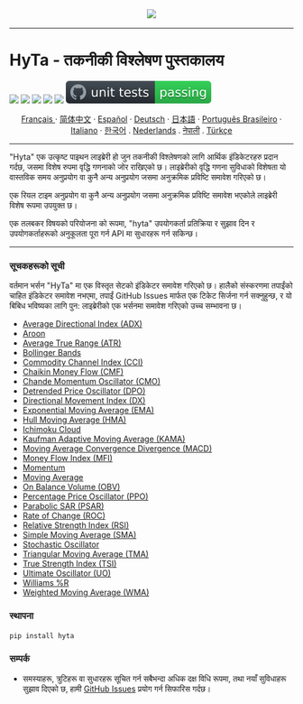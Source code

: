 <div align="center">
  <img src=https://avatars.githubusercontent.com/u/113800422?s=200&v=4"><br>
</div>

-----------------
# HyTa - तकनीकी विश्लेषण पुस्तकालय

![](https://img.shields.io/badge/python-3.8-blue.svg) ![](https://img.shields.io/badge/python-3.9-blue.svg) ![](https://img.shields.io/badge/python-3.10-blue.svg) ![](https://img.shields.io/badge/python-3.11-blue.svg) ![](https://img.shields.io/badge/pypy-3-blue.svg) ![unit tests](https://github.com/Hypance/HypanceDataAnalysis/blob/read.me/readme_docs/unittest.svg) 



<p align="center">
    <a href="/readme_docs/readme_fr.md">Français </a>
    ·
    <a href="/readme_docs/readme_cn.md">简体中文</a>
    ·
    <a href="/readme_docs/readme_es.md">Español</a>
    ·
    <a href="/readme_docs/readme_de.md">Deutsch</a>
    ·
    <a href="/readme_docs/readme_ja.md">日本語</a>
    ·
    <a href="/readme_docs/readme_pt-BR.md">Português Brasileiro</a>
    ·
    <a href="/readme_docs/readme_it.md">Italiano</a>
    ·
    <a href="/readme_docs/readme_kr.md">한국어</a>
    .
    <a href="/readme_docs/readme_nl.md">Nederlands</a>
    .
    <a href="/readme_docs/readme_np.md">नेपाली</a>
    .
    <a href="/readme_docs/readme_tr.md">Türkçe</a>
  </p>

-----------------

"Hyta" एक उत्कृष्ट पाइथन लाइब्रेरी हो जुन तकनीकी विश्लेषणको लागि आर्थिक इंडिकेटरहरु प्रदान गर्दछ, जसमा विशेष रुपमा वृद्धि गणनाको जोर राखिएको छ। लाइब्रेरीको वृद्धि गणना सुविधाको विशेषता यो वास्तविक समय अनुप्रयोग वा कुनै अन्य अनुप्रयोग जसमा अनुक्रमिक प्रविष्टि समावेश गरिएको छ।

एक रियल टाइम अनुप्रयोग वा कुनै अन्य अनुप्रयोग जसमा अनुक्रमिक प्रविष्टि समावेश भएकोले लाइब्रेरी विशेष रूपमा उपयुक्त छ।

एक तलबकर विषयको परियोजना को रूपमा, "hyta" उपयोगकर्ता प्रतिक्रिया र सुझाव दिन र उपयोगकर्ताहरूको अनुकूलता पूरा गर्न API मा सुधारहरू गर्न सकिन्छ।

---

### सूचकहरूको सूची

वर्तमान भर्सन "HyTa" मा एक विस्तृत सेटको इंडिकेटर समावेश गरिएको छ। हालैको संस्करणमा तपाईंको चाहित इंडिकेटर समावेश नभएमा, तपाईं GitHub Issues मार्फत एक टिकेट सिर्जना गर्न सक्नुहुन्छ, र यो बिबिध भविष्यका लागि पुन: लाइब्रेरीको एक भर्सनमा समावेश गरिएको उच्च सम्भावना छ।

- [Average Directional Index (ADX)](https://github.com/Hypance/HypanceDataAnalysis/blob/DEV004/hyta/adx.py)
- [Aroon](https://github.com/Hypance/HypanceDataAnalysis/blob/DEV004/hyta/aroon.py)
- [Average True Range (ATR)](https://github.com/Hypance/HypanceDataAnalysis/blob/DEV004/hyta/atr.py)
- [Bollinger Bands](https://github.com/Hypance/HypanceDataAnalysis/blob/DEV004/hyta/bollinger.py)
- [Commodity Channel Index (CCI)](https://github.com/Hypance/HypanceDataAnalysis/blob/DEV004/hyta/cci.py)
- [Chaikin Money Flow (CMF)](https://github.com/Hypance/HypanceDataAnalysis/blob/DEV004/hyta/cmf.py)
- [Chande Momentum Oscillator (CMO)](https://github.com/Hypance/HypanceDataAnalysis/blob/DEV004/hyta/cmo.py)
- [Detrended Price Oscillator (DPO)](https://github.com/Hypance/HypanceDataAnalysis/blob/DEV004/hyta/dpo.py)
- [Directional Movement Index (DX)](https://github.com/Hypance/HypanceDataAnalysis/blob/DEV004/hyta/dx.py)
- [Exponential Moving Average (EMA)](https://github.com/Hypance/HypanceDataAnalysis/blob/DEV004/hyta/ema.py)
- [Hull Moving Average (HMA)](https://github.com/Hypance/HypanceDataAnalysis/blob/DEV004/hyta/hma.py)
- [Ichimoku Cloud](https://github.com/Hypance/HypanceDataAnalysis/blob/DEV004/hyta/ichimoku_cloud.py)
- [Kaufman Adaptive Moving Average (KAMA)](https://github.com/Hypance/HypanceDataAnalysis/blob/DEV004/hyta/kama.py)
- [Moving Average Convergence Divergence (MACD)](https://github.com/Hypance/HypanceDataAnalysis/blob/DEV004/hyta/macd.py)
- [Money Flow Index (MFI)](https://github.com/Hypance/HypanceDataAnalysis/blob/DEV004/hyta/mfi.py)
- [Momentum](https://github.com/Hypance/HypanceDataAnalysis/blob/DEV004/hyta/momentum.py)
- [Moving Average](https://github.com/Hypance/HypanceDataAnalysis/blob/DEV004/hyta/movingaverage.py)
- [On Balance Volume (OBV)](https://github.com/Hypance/HypanceDataAnalysis/blob/DEV004/hyta/on_balance_volume.py)
- [Percentage Price Oscillator (PPO)](https://github.com/Hypance/HypanceDataAnalysis/blob/DEV004/hyta/ppo.py)
- [Parabolic SAR (PSAR)](https://github.com/Hypance/HypanceDataAnalysis/blob/DEV004/hyta/psar.py)
- [Rate of Change (ROC)](https://github.com/Hypance/HypanceDataAnalysis/blob/DEV004/hyta/roc.py)
- [Relative Strength Index (RSI)](https://github.com/Hypance/HypanceDataAnalysis/blob/DEV004/hyta/rsi.py)
- [Simple Moving Average (SMA)](https://github.com/Hypance/HypanceDataAnalysis/blob/DEV004/hyta/SMA.py)
- [Stochastic Oscillator](https://github.com/Hypance/HypanceDataAnalysis/blob/DEV004/hyta/Stochastic_Oscillator.py)
- [Triangular Moving Average (TMA)](https://github.com/Hypance/HypanceDataAnalysis/blob/DEV004/hyta/tma.py)
- [True Strength Index (TSI)](https://github.com/Hypance/HypanceDataAnalysis/blob/DEV004/hyta/tsi.py)
- [Ultimate Oscillator (UO)](https://github.com/Hypance/HypanceDataAnalysis/blob/DEV004/hyta/uo.py)
- [Williams %R](https://github.com/Hypance/HypanceDataAnalysis/blob/DEV004/hyta/williams_r.py)
- [Weighted Moving Average (WMA)](https://github.com/Hypance/HypanceDataAnalysis/blob/DEV004/hyta/wma.py)



### स्थापना
```bash
pip install hyta
```

### सम्पर्क

- समस्याहरू, त्रुटिहरू वा सुधारहरू सूचित गर्न सबैभन्दा अधिक दक्ष विधि रूपमा, तथा नयाँ सुविधाहरू सुझाव दिएको छ, हामी [GitHub Issues](https://github.com/Hypance/HypanceDataAnalysis/issues) प्रयोग गर्न सिफारिस गर्दछ।